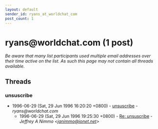 ```yaml
---
layout: default
sender_id: ryans_at_worldchat_com
post_count: 1
---
```


# ryans<span>@</span>worldchat.com (1 post)

_Be aware that many list participants used multiple email addresses over their time active on the list. As such this page may not contain all threads available._

## Threads

### unsuscribe
+ 1996-06-29 (Sat, 29 Jun 1996 16:20:20 +0800) - [unsuscribe](/archive/1996/06/dfa70d5a69c55c424d06e6d3a0727e22904dda224f0acf686a33d232b7f925ff) - _ryans@worldchat.com_
  + 1996-06-29 (Sat, 29 Jun 1996 19:25:30 +0800) - [Re: unsuscribe](/archive/1996/06/a5572d7d5ed1c61f2fa94d10ffd65cdf4d10fc23f3f1c994574ed9dc96907186) - _Jeffrey A Nimmo \<janimmo@ionet.net\>_

